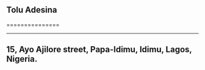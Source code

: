 ## Tolu Adesina
===============

-----------------------
15, Ayo Ajilore street,
Papa-Idimu, Idimu,
Lagos, Nigeria.
------------------------
